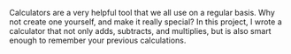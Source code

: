 Calculators are a very helpful tool that we all use on a regular basis. Why not create one yourself, and make it really special? In this project, 
I wrote  a calculator that not only adds, subtracts, and multiplies, but is also smart enough to remember your previous calculations.
 
